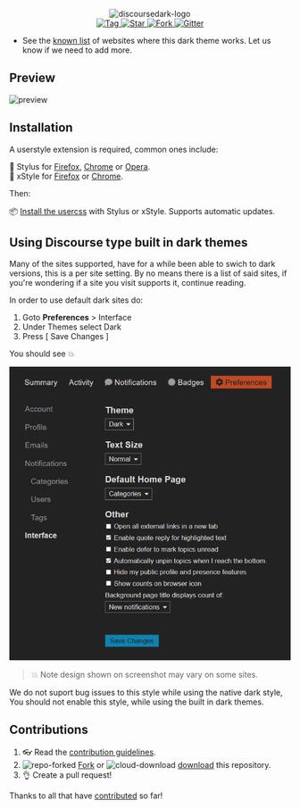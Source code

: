 <p align="center">
  <img alt="discoursedark-logo" src="https://rawgit.com/StylishThemes/logos/master/discourse.dark/discoursedark.svg" width="580">
  <br>
  <a href="https://github.com/StylishThemes/Discourse-Dark/tags">
    <img src="https://img.shields.io/github/tag/StylishThemes/Discourse-Dark.svg?label=tag" alt="Tag">
  </a>
  <a href="https://github.com/StylishThemes/Discourse-Dark/stargazers">
    <img src="http://github-svg-buttons.herokuapp.com/star.svg?user=StylishThemes&repo=Discourse-Dark&style=flat&background=007ec6" alt="Star">
  </a>
  <a href="http://github.com/StylishThemes/Discourse-Dark/fork">
    <img src="http://github-svg-buttons.herokuapp.com/fork.svg?user=StylishThemes&repo=Discourse-Dark&style=flat&background=007ec6" alt="Fork">
  </a>
  <a href="https://gitter.im/StylishThemes/Lobby">
    <img src="https://img.shields.io/gitter/room/StylishThemes/Discourse-Dark.js.svg?maxAge=2592000" alt="Gitter">
  </a>
</p>

* See the [known list](https://github.com/StylishThemes/Discourse-Dark/wiki) of websites where this dark theme works. Let us know if we need to add more.

## Preview
![preview](./images/Atom-after.png)

## Installation

A userstyle extension is required, common ones include:

🎨 Stylus for [Firefox](https://addons.mozilla.org/en-US/firefox/addon/styl-us/), [Chrome](https://chrome.google.com/webstore/detail/stylus/clngdbkpkpeebahjckkjfobafhncgmne) or [Opera](https://addons.opera.com/en-gb/extensions/details/stylus/).<br>
🎨 xStyle for [Firefox](https://addons.mozilla.org/firefox/addon/xstyle/) or [Chrome](https://chrome.google.com/webstore/detail/xstyle/hncgkmhphmncjohllpoleelnibpmccpj).

Then:

📦 [Install the usercss](https://github.com/StylishThemes/Discourse-Dark/raw/master/discourse-dark.user.css) with Stylus or xStyle. Supports automatic updates.

## Using Discourse type built in dark themes

Many of the sites supported, have for a while been able to swich to dark versions, this is a per site setting.
By no means there is a list of said sites, if you're wondering if a site you visit supports it, continue reading.

In order to use default dark sites do:

1. Goto  **Preferences** > Interface
1. Under Themes select Dark
1. Press [ Save Changes ]

You should see 💥

![dark-theme](./images/Dark-theme.png)

> 💥 Note design shown on screenshot may vary on some sites.

We do not suport bug issues to this style while using the native dark style,
You should not enable this style, while using the built in dark themes.

## Contributions

1. 👓 Read the [contribution guidelines](./CONTRIBUTING.md).
1. ![repo-forked](https://user-images.githubusercontent.com/136959/42383736-c4cb0db8-80fd-11e8-91ca-12bae108bccc.png) [Fork](https://github.com/StylishThemes/Discourse-Dark/fork) or ![cloud-download](https://user-images.githubusercontent.com/136959/42401932-9ee9cae0-813d-11e8-8691-16e29a85d3b9.png) [download](https://github.com/StylishThemes/Discourse-Dark/archive/master.zip) this repository.
1. 👌 Create a pull request!

Thanks to all that have [contributed](./AUTHORS) so far!
